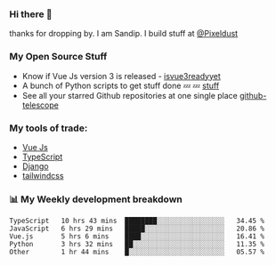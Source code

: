 ### Hi there 👋

thanks for dropping by.
I am Sandip. I build stuff at [@Pixeldust](github.com/pixeldust-in/)

###  **My Open Source Stuff**

 - Know if Vue Js version 3 is released -  [isvue3readyyet](https://github.com/sandiprb/isvue3readyyet)
 - A bunch of Python scripts to get stuff done 💤 💤 [stuff](https://github.com/sandiprb/stuff)
 - See all your starred Github repositories at one single place [github-telescope](https://github.com/sandiprb/github-telescope)



###  **My tools of trade:**
 - [Vue Js](https://github.com/vuejs/vue/)
 - [TypeScript](https://github.com/microsoft/TypeScript)
 - [Django](github.com/django/django)
 - [tailwindcss](https://github.com/tailwindlabs/tailwindcss)


###  📊 **My Weekly development breakdown**
<!--START_SECTION:waka-->
```text
TypeScript   10 hrs 43 mins  ████████░░░░░░░░░░░░░░░░░   34.45 % 
JavaScript   6 hrs 29 mins   █████░░░░░░░░░░░░░░░░░░░░   20.86 % 
Vue.js       5 hrs 6 mins    ████░░░░░░░░░░░░░░░░░░░░░   16.41 % 
Python       3 hrs 32 mins   ██░░░░░░░░░░░░░░░░░░░░░░░   11.35 % 
Other        1 hr 44 mins    █░░░░░░░░░░░░░░░░░░░░░░░░   05.57 %
```
<!--END_SECTION:waka-->
